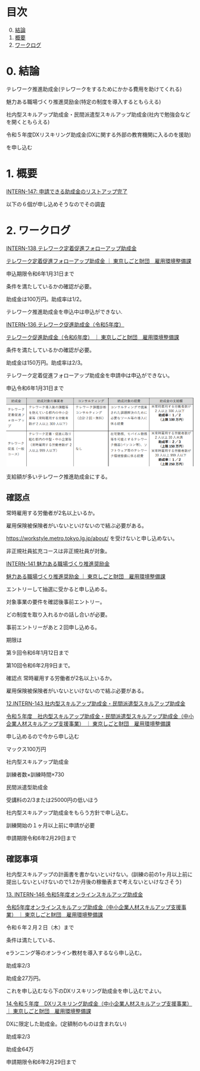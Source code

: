 # 目次

0. [結論](#結論)
1. [概要](#概要)
2. [ワークログ](#ワークログ)

# 0. 結論
テレワーク推進助成金(テレワークをするためにかかる費用を助けてくれる)

魅力ある職場づくり推進奨励金(特定の制度を導入するともらえる)

社内型スキルアップ助成金・民間派遣型スキルアップ助成金(社内で勉強会などを開くともらえる)

令和５年度DXリスキリング助成金(DXに関する外部の教育機関に入るのを援助)

を申し込む

# 1. 概要
[INTERN-147: 申請できる助成金のリストアップ完了](https://remotesalesproject.atlassian.net/browse/INTERN-147)
 
以下の６個が申し込めそうなのでその調査

# 2. ワークログ
[INTERN-138 テレワーク定着促進フォローアップ助成金](https://remotesalesproject.atlassian.net/wiki/spaces/Intern/pages/444956873)
 
[テレワーク定着促進フォローアップ助成金 ｜ 東京しごと財団　雇用環境整備課](https://www.shigotozaidan.or.jp/koyo-kankyo/boshu/05_follow.html)

申込期限令和6年1月31日まで

条件を満たしているかの確認が必要。

助成金は100万円。助成率は1/2。

テレワーク推進助成金を申込中は申込ができない.

[INTERN-136 テレワーク促進助成金（令和5年度）](https://remotesalesproject.atlassian.net/wiki/spaces/Intern/pages/443383877)

[テレワーク促進助成金（令和6年度） ｜ 東京しごと財団　雇用環境整備課](https://www.shigotozaidan.or.jp/koyo-kankyo/joseikin/telesoku.html)

条件を満たしているかの確認が必要。

助成金は150万円。助成率は2/3。

テレワーク定着促進フォローアップ助成金を申請中は申込ができない。

申込令和6年1月31日まで

![alt text](../images/image97.png)

支給額が多いテレワーク推進助成金にする。

## 確認点
常時雇用する労働者が2名以上いるか。

雇用保険被保険者がいないといけないので結ぶ必要がある。

https://workstyle.metro.tokyo.lg.jp/about/ を受けないと申し込めない。

非正規社員拡充コースは非正規社員が対象。

[INTERN-141 魅力ある職場づくり推進奨励金](https://remotesalesproject.atlassian.net/wiki/spaces/Intern/pages/444924335)

[魅力ある職場づくり推進奨励金 ｜ 東京しごと財団　雇用環境整備課](https://www.shigotozaidan.or.jp/koyo-kankyo/boshu/tokyoengagement.html)

エントリーして抽選に受かると申し込める。

対象事業の要件を確認後事前エントリー。

どの制度を取り入れるかの話し合いが必要。

事前エントリーがあと２回申し込める。

期限は

  第９回令和6年1月12日まで

  第10回令和6年2月9日まで。

確認点
常時雇用する労働者が2名以上いるか。

雇用保険被保険者がいないといけないので結ぶ必要がある。

[12.INTERN-143 社内型スキルアップ助成金・民間派遣型スキルアップ助成金](https://remotesalesproject.atlassian.net/wiki/spaces/Intern/pages/446300162)

[令和５年度　社内型スキルアップ助成金・民間派遣型スキルアップ助成金（中小企業人材スキルアップ支援事業） ｜ 東京しごと財団　雇用環境整備課](https://www.shigotozaidan.or.jp/koyo-kankyo/boshu/skillup.html)

申し込めるので今から申し込む

マックス100万円

社内型スキルアップ助成金

  訓練者数×訓練時間×730

民間派遣型助成金

  受講料の2/3または25000円の低いほう

社内型スキルアップ助成金をもらう方針で申し込む。

訓練開始の１ヶ月以上前に申請が必要

申請期限令和6年2月29日まで 

## 確認事項
社内型スキルアップの計画書を書かないといけない。(訓練の前の1ヶ月以上前に提出しないといけないので1.2か月後の稼働表まで考えないといけなさそう)

[13. INTERN-146 令和5年度オンラインスキルアップ助成金](https://remotesalesproject.atlassian.net/wiki/spaces/Intern/pages/446267441)

[令和5年度オンラインスキルアップ助成金（中小企業人材スキルアップ支援事業） ｜ 東京しごと財団　雇用環境整備課](https://www.shigotozaidan.or.jp/koyo-kankyo/boshu/online.html)

令和６年２月２日（木）まで

条件は満たしている、

eランニング等のオンライン教材を導入するなら申し込む。

助成率2/3

助成金27万円。

これを申し込むなら下のDXリスキリング助成金を申し込むでよい。

 

[14.令和５年度　DXリスキリング助成金（中小企業人材スキルアップ支援事業） ｜ 東京しごと財団　雇用環境整備課](https://www.shigotozaidan.or.jp/koyo-kankyo/boshu/dx.html)

DXに限定した助成金。(定額制のものは含まれない)

助成率2/3

助成金64万

申請期限令和6年2月29日まで






